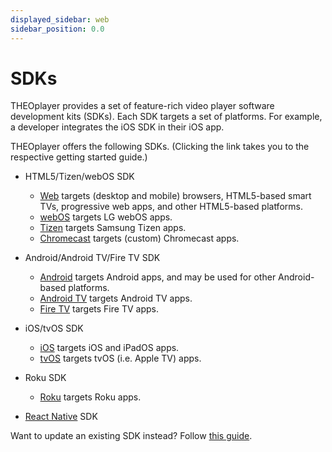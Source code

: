 ```yaml
---
displayed_sidebar: web
sidebar_position: 0.0
---
```


# SDKs

THEOplayer provides a set of feature-rich video player software development kits (SDKs).
Each SDK targets a set of platforms.
For example, a developer integrates the iOS SDK in their iOS app.

THEOplayer offers the following SDKs. (Clicking the link takes you to the respective getting started guide.)

- HTML5/Tizen/webOS SDK
  - [Web](./01-web/00-getting-started.mdx) targets (desktop and mobile) browsers, HTML5-based smart TVs, progressive web apps, and other HTML5-based platforms.
  - [webOS](./07-webos/00-getting-started.md) targets LG webOS apps.
  - [Tizen](./08-tizen/00-getting-started.md) targets Samsung Tizen apps.
  - [Chromecast](./06-chromecast/00-getting-started.md) targets (custom) Chromecast apps.

- Android/Android TV/Fire TV SDK
  - [Android](02-android/00-getting-started.md) targets Android apps, and may be used for other Android-based platforms.
  - [Android TV](./04-android-tv/00-getting-started.md) targets Android TV apps.
  - [Fire TV](./10-fire-tv/00-getting-started.md) targets Fire TV apps.

- iOS/tvOS SDK
  - [iOS](03-ios/00-getting-started.md) targets iOS and iPadOS apps.
  - [tvOS](./05-tvos/00-getting-started.md) targets tvOS (i.e. Apple TV) apps.

- Roku SDK
  - [Roku](./09-roku/00-getting-started.mdx) targets Roku apps.

- [React Native](../../external/react-native-theoplayer/doc/getting-started.md) SDK

Want to update an existing SDK instead? Follow [this guide](./01-how-to-update-a-sdk.md).
